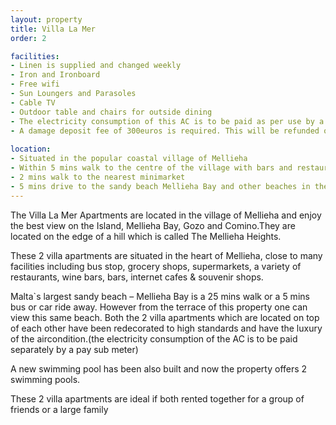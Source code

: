 ```yaml
---
layout: property
title: Villa La Mer
order: 2

facilities:
- Linen is supplied and changed weekly
- Iron and Ironboard
- Free wifi
- Sun Loungers and Parasoles
- Cable TV
- Outdoor table and chairs for outside dining
- The electricity consumption of this AC is to be paid as per use by a pay in sub meter.
- A damage deposit fee of 300euros is required. This will be refunded on your departure day after the apartment has been checked for any damages.
 
location:
- Situated in the popular coastal village of Mellieha
- Within 5 mins walk to the centre of the village with bars and restaurants, souvenir shops, bus stop etc.
- 2 mins walk to the nearest minimarket
- 5 mins drive to the sandy beach Mellieha Bay and other beaches in the vici
---
```


The Villa La Mer Apartments are located in the village of Mellieha and enjoy the best view on the Island, Mellieha Bay, Gozo and Comino.They are located on the edge of a hill which is called The Mellieha Heights.

These 2 villa apartments are situated in the heart of Mellieha, close to many facilities including bus stop, grocery shops, supermarkets, a variety of restaurants, wine bars, bars, internet cafes & souvenir shops.

Malta`s largest sandy beach – Mellieha Bay is a 25 mins walk or a 5 mins bus or car ride away. However from the terrace of this property one can view this same beach. Both the 2 villa apartments which are located on top of each other have been redecorated to high standards and have the luxury of the aircondition.(the electricity consumption of the AC is to be paid separately by a pay sub meter)

A new swimming pool has been also built and now the property offers 2 swimming pools.

These 2 villa apartments are ideal if both rented together for a group of friends or a large family

